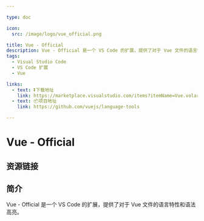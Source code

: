 ```yaml
---

type: doc

icon:
  src: /image/logo/vue_official.png

title: Vue - Official
description: Vue - Official 是一个 VS Code 的扩展，提供了对于 Vue 文件的语言特性和语法高亮。
tags:
  - Visual Studio Code
  - VS Code 扩展
  - Vue

links:
  - text: ⏬下载地址
    link: https://marketplace.visualstudio.com/items?itemName=Vue.volar
  - text: 📦项目地址
    link: https://github.com/vuejs/language-tools

---
```


<ShowLogo />

# Vue - Official

<ShowTags />

<ShowBreadcrumb />

## 资源链接

<ShowLinks />

## 简介

Vue - Official 是一个 VS Code 的扩展，提供了对于 Vue 文件的语言特性和语法高亮。
